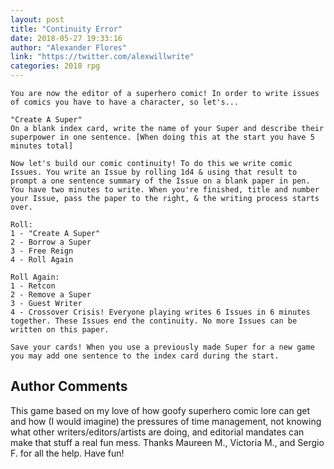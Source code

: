 ```yaml
---
layout: post
title: "Continuity Error"
date: 2018-05-27 19:33:16
author: "Alexander Flores"
link: "https://twitter.com/alexwillwrite"
categories: 2018 rpg
---
```

```
You are now the editor of a superhero comic! In order to write issues of comics you have to have a character, so let's...

"Create A Super"
On a blank index card, write the name of your Super and describe their superpower in one sentence. [When doing this at the start you have 5 minutes total]

Now let's build our comic continuity! To do this we write comic Issues. You write an Issue by rolling 1d4 & using that result to prompt a one sentence summary of the Issue on a blank paper in pen. You have two minutes to write. When you're finished, title and number your Issue, pass the paper to the right, & the writing process starts over.

Roll:
1 - "Create A Super"
2 - Borrow a Super
3 - Free Reign
4 - Roll Again

Roll Again:
1 - Retcon
2 - Remove a Super
3 - Guest Writer
4 - Crossover Crisis! Everyone playing writes 6 Issues in 6 minutes together. These Issues end the continuity. No more Issues can be written on this paper. 

Save your cards! When you use a previously made Super for a new game you may add one sentence to the index card during the start.
```
## Author Comments 

This game based on my love of how goofy superhero comic lore can get and how (I would imagine) the pressures of time management, not knowing what other writers/editors/artists are doing, and editorial mandates can make that stuff a real fun mess. Thanks Maureen M., Victoria M., and Sergio F. for all the help. Have fun!
